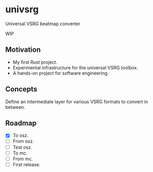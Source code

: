 # univsrg

Universal VSRG beatmap converter

WIP

## Motivation

- My first Rust project.
- Experimental infrastructure for the universal VSRG toolbox.
- A hands-on project for software engineering.

## Concepts

Define an intermediate layer for various VSRG formats to convert in between.

## Roadmap

- [x] To osz.
- [ ] From osz.
- [ ] Test osz.
- [ ] To mc.
- [ ] From mc.
- [ ] First release.
